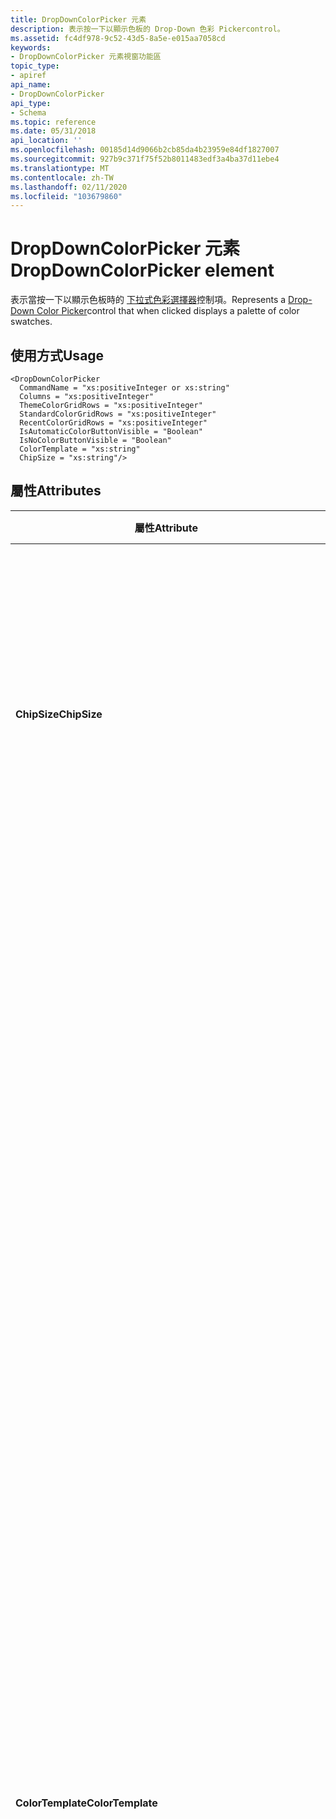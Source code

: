 ```yaml
---
title: DropDownColorPicker 元素
description: 表示按一下以顯示色板的 Drop-Down 色彩 Pickercontrol。
ms.assetid: fc4df978-9c52-43d5-8a5e-e015aa7058cd
keywords:
- DropDownColorPicker 元素視窗功能區
topic_type:
- apiref
api_name:
- DropDownColorPicker
api_type:
- Schema
ms.topic: reference
ms.date: 05/31/2018
api_location: ''
ms.openlocfilehash: 00185d14d9066b2cb85da4b23959e84df1827007
ms.sourcegitcommit: 927b9c371f75f52b8011483edf3a4ba37d11ebe4
ms.translationtype: MT
ms.contentlocale: zh-TW
ms.lasthandoff: 02/11/2020
ms.locfileid: "103679860"
---
```

# <a name="dropdowncolorpicker-element"></a><span data-ttu-id="8f0f4-104">DropDownColorPicker 元素</span><span class="sxs-lookup"><span data-stu-id="8f0f4-104">DropDownColorPicker element</span></span>

<span data-ttu-id="8f0f4-105">表示當按一下以顯示色板時的 [下拉式色彩選擇器](windowsribbon-controls-dropdowncolorpicker.md)控制項。</span><span class="sxs-lookup"><span data-stu-id="8f0f4-105">Represents a [Drop-Down Color Picker](windowsribbon-controls-dropdowncolorpicker.md)control that when clicked displays a palette of color swatches.</span></span>

## <a name="usage"></a><span data-ttu-id="8f0f4-106">使用方式</span><span class="sxs-lookup"><span data-stu-id="8f0f4-106">Usage</span></span>

``` syntax
<DropDownColorPicker
  CommandName = "xs:positiveInteger or xs:string"
  Columns = "xs:positiveInteger"
  ThemeColorGridRows = "xs:positiveInteger"
  StandardColorGridRows = "xs:positiveInteger"
  RecentColorGridRows = "xs:positiveInteger"
  IsAutomaticColorButtonVisible = "Boolean"
  IsNoColorButtonVisible = "Boolean"
  ColorTemplate = "xs:string"
  ChipSize = "xs:string"/>
```

## <a name="attributes"></a><span data-ttu-id="8f0f4-107">屬性</span><span class="sxs-lookup"><span data-stu-id="8f0f4-107">Attributes</span></span>



<table>
<colgroup>
<col style="width: 25%" />
<col style="width: 25%" />
<col style="width: 25%" />
<col style="width: 25%" />
</colgroup>
<thead>
<tr class="header">
<th><span data-ttu-id="8f0f4-108">屬性</span><span class="sxs-lookup"><span data-stu-id="8f0f4-108">Attribute</span></span></th>
<th><span data-ttu-id="8f0f4-109">類型</span><span class="sxs-lookup"><span data-stu-id="8f0f4-109">Type</span></span></th>
<th><span data-ttu-id="8f0f4-110">必要</span><span class="sxs-lookup"><span data-stu-id="8f0f4-110">Required</span></span></th>
<th><span data-ttu-id="8f0f4-111">描述</span><span class="sxs-lookup"><span data-stu-id="8f0f4-111">Description</span></span></th>
</tr>
</thead>
<tbody>
<tr class="odd">
<td><span data-ttu-id="8f0f4-112"><strong>ChipSize</strong></span><span class="sxs-lookup"><span data-stu-id="8f0f4-112"><strong>ChipSize</strong></span></span><br/></td>
<td><span data-ttu-id="8f0f4-113">xs:string</span><span class="sxs-lookup"><span data-stu-id="8f0f4-113">xs:string</span></span><br/></td>
<td><span data-ttu-id="8f0f4-114">No</span><span class="sxs-lookup"><span data-stu-id="8f0f4-114">No</span></span><br/></td>
<td><span data-ttu-id="8f0f4-115">每個色晶片或樣本的大小。</span><span class="sxs-lookup"><span data-stu-id="8f0f4-115">The size of each color chip or swatch.</span></span> <br/> <span data-ttu-id="8f0f4-116">限制為下列其中一個值：</span><span class="sxs-lookup"><span data-stu-id="8f0f4-116">Restricted to one of the following values:</span></span><br/> <br/><span data-ttu-id="8f0f4-117">
<dt><span></span><span></span><strong></strong> (Small) </span><span class="sxs-lookup"><span data-stu-id="8f0f4-117">
<dt><span></span><span></span><strong></strong> (Small)</span></span><br/> </dt> <dd> <span data-ttu-id="8f0f4-118">每個色晶片都是11x11 圖元正方形。</span><span class="sxs-lookup"><span data-stu-id="8f0f4-118">Each color chip is an 11x11 pixel square.</span></span> <br/> </dd> <span data-ttu-id="8f0f4-119"><dt><span></span><span></span><strong></strong> (中) </span><span class="sxs-lookup"><span data-stu-id="8f0f4-119"><dt><span></span><span></span><strong></strong> (Medium)</span></span><br/> </dt> <dd> <span data-ttu-id="8f0f4-120">每個色晶片都是16x16 圖元正方形。</span><span class="sxs-lookup"><span data-stu-id="8f0f4-120">Each color chip is a 16x16 pixel square.</span></span> <br/> </dd> <span data-ttu-id="8f0f4-121"><dt><span></span><span></span><strong></strong> (大型) </span><span class="sxs-lookup"><span data-stu-id="8f0f4-121"><dt><span></span><span></span><strong></strong> (Large)</span></span><br/> </dt> <dd> <span data-ttu-id="8f0f4-122">每個色晶片都是24x24 圖元正方形。</span><span class="sxs-lookup"><span data-stu-id="8f0f4-122">Each color chip is a 24x24 pixel square.</span></span> <br/> </dd> </dl></td>
</tr>
<tr class="even">
<td><span data-ttu-id="8f0f4-123"><strong>ColorTemplate</strong></span><span class="sxs-lookup"><span data-stu-id="8f0f4-123"><strong>ColorTemplate</strong></span></span><br/></td>
<td><span data-ttu-id="8f0f4-124">xs:string</span><span class="sxs-lookup"><span data-stu-id="8f0f4-124">xs:string</span></span><br/></td>
<td><span data-ttu-id="8f0f4-125">No</span><span class="sxs-lookup"><span data-stu-id="8f0f4-125">No</span></span><br/></td>
<td><span data-ttu-id="8f0f4-126">指定 <a href="windowsribbon-controls-dropdowncolorpicker.md">下拉式色彩選擇器</a>類型的版面配置範本。</span><span class="sxs-lookup"><span data-stu-id="8f0f4-126">Layout templates that specify the type of <a href="windowsribbon-controls-dropdowncolorpicker.md">Drop-Down Color Picker</a>.</span></span> <br/> <span data-ttu-id="8f0f4-127">限制為下列其中一個值 (如果未宣告與 <em>ColorTemplate</em> 相關的選擇性屬性，則會顯示) 的預設視圖：</span><span class="sxs-lookup"><span data-stu-id="8f0f4-127">Restricted to one of the following values (if no optional attributes related to a <em>ColorTemplate</em> are declared, the default view is shown):</span></span><br/> <br/><span data-ttu-id="8f0f4-128">
<dt><span></span><span></span><strong></strong> (ThemeColors) </span><span class="sxs-lookup"><span data-stu-id="8f0f4-128">
<dt><span></span><span></span><strong></strong> (ThemeColors)</span></span><br/> </dt> <dd> <span data-ttu-id="8f0f4-129">預設值。</span><span class="sxs-lookup"><span data-stu-id="8f0f4-129">Default.</span></span> <br/> <img src="images/markup/colortemplate.themedcolors.1.png" alt="Screen shot of the DropDownColorPicker element with the ColorTemplate attribute set to &#39;ThemeColors&#39;." /><br/> <span data-ttu-id="8f0f4-130">將 <em>ColorTemplate</em> 屬性設定為可 <code>ThemeColors</code> 啟用下列功能：</span><span class="sxs-lookup"><span data-stu-id="8f0f4-130">Setting the <em>ColorTemplate</em> attribute to <code>ThemeColors</code> enables the following functionality:</span></span><br/>
<ul>
<li><span data-ttu-id="8f0f4-131">SplitButton 錨點。</span><span class="sxs-lookup"><span data-stu-id="8f0f4-131">SplitButton anchor.</span></span></li>
<li><span data-ttu-id="8f0f4-132">預設會顯示 [<strong>自動</strong>色彩] 按鈕。</span><span class="sxs-lookup"><span data-stu-id="8f0f4-132"><strong>Automatic</strong> color button is displayed by default.</span></span></li>
<li><span data-ttu-id="8f0f4-133">Windows <strong>主題色彩</strong> 色板方格。</span><span class="sxs-lookup"><span data-stu-id="8f0f4-133">Windows <strong>Theme colors</strong> swatch grid.</span></span></li>
<li><span data-ttu-id="8f0f4-134"><strong>標準色彩</strong> 樣本方格。</span><span class="sxs-lookup"><span data-stu-id="8f0f4-134"><strong>Standard colors</strong> swatch grid.</span></span></li>
<li><span data-ttu-id="8f0f4-135">[<strong>最近使用的色彩</strong>] 樣本方格是選擇性的。</span><span class="sxs-lookup"><span data-stu-id="8f0f4-135"><strong>Recent Colors</strong> swatch grid is optional.</span></span></li>
<li><span data-ttu-id="8f0f4-136">[<strong>其他色彩</strong>] 對話方塊啟動器。</span><span class="sxs-lookup"><span data-stu-id="8f0f4-136"><strong>More colors</strong> dialog box launcher.</span></span></li>
<li><span data-ttu-id="8f0f4-137">預設不會顯示<strong>色彩</strong>色彩按鈕。</span><span class="sxs-lookup"><span data-stu-id="8f0f4-137"><strong>No color</strong> color button is displayed by default.</span></span></li>
</ul>
</dd> <span data-ttu-id="8f0f4-138"><dt><span></span><span></span><strong></strong> (StandardColors) </span><span class="sxs-lookup"><span data-stu-id="8f0f4-138"><dt><span></span><span></span><strong></strong> (StandardColors)</span></span><br/> </dt> <dd> <img src="images/markup/colortemplate.standardcolors.3.png" alt="Screen shot of the DropDownColorPicker element with the ColorTemplate attribute set to &#39;StandardColors&#39;." /><br/> <span data-ttu-id="8f0f4-139">將 <em>ColorTemplate</em> 屬性設定為可 <code>StandardColors</code> 啟用下列功能：</span><span class="sxs-lookup"><span data-stu-id="8f0f4-139">Setting the <em>ColorTemplate</em> attribute to <code>StandardColors</code> enables the following functionality:</span></span><br/>
<ul>
<li><span data-ttu-id="8f0f4-140">SplitButton 錨點。</span><span class="sxs-lookup"><span data-stu-id="8f0f4-140">SplitButton anchor.</span></span></li>
<li><span data-ttu-id="8f0f4-141">預設會顯示 [<strong>自動</strong>色彩] 按鈕。</span><span class="sxs-lookup"><span data-stu-id="8f0f4-141"><strong>Automatic</strong> color button is displayed by default.</span></span></li>
<li><span data-ttu-id="8f0f4-142"><strong>標準色彩</strong> 樣本方格。</span><span class="sxs-lookup"><span data-stu-id="8f0f4-142"><strong>Standard colors</strong> swatch grid.</span></span></li>
<li><span data-ttu-id="8f0f4-143">[<strong>其他色彩</strong>] 對話方塊啟動器。</span><span class="sxs-lookup"><span data-stu-id="8f0f4-143"><strong>More colors</strong> dialog box launcher.</span></span></li>
<li><span data-ttu-id="8f0f4-144">預設不會顯示<strong>色彩</strong>色彩按鈕。</span><span class="sxs-lookup"><span data-stu-id="8f0f4-144"><strong>No color</strong> color button is displayed by default.</span></span></li>
</ul>
</dd> <span data-ttu-id="8f0f4-145"><dt><span></span><span></span><strong></strong> (HighlightColors) </span><span class="sxs-lookup"><span data-stu-id="8f0f4-145"><dt><span></span><span></span><strong></strong> (HighlightColors)</span></span><br/> </dt> <dd> <img src="images/markup/colortemplate.highlightcolors.2.png" alt="Screen shot of the DropDownColorPicker element with the ColorTemplate attribute set to &#39;HighlightColors&#39;." /><br/> <span data-ttu-id="8f0f4-146">將 <em>ColorTemplate</em> 屬性設定為可 <code>HighlightColors</code> 啟用下列功能：</span><span class="sxs-lookup"><span data-stu-id="8f0f4-146">Setting the <em>ColorTemplate</em> attribute to <code>HighlightColors</code> enables the following functionality:</span></span><br/>
<ul>
<li><span data-ttu-id="8f0f4-147">SplitButton 錨點。</span><span class="sxs-lookup"><span data-stu-id="8f0f4-147">SplitButton anchor.</span></span></li>
<li><span data-ttu-id="8f0f4-148">沒有標頭的<strong>標準色彩</strong>樣本方格。</span><span class="sxs-lookup"><span data-stu-id="8f0f4-148"><strong>Standard colors</strong> swatch grid with no header.</span></span></li>
<li><span data-ttu-id="8f0f4-149">預設不會顯示<strong>色彩</strong>色彩按鈕。</span><span class="sxs-lookup"><span data-stu-id="8f0f4-149"><strong>No color</strong> color button is displayed by default.</span></span></li>
</ul>
</dd> </dl></td>
</tr>
<tr class="odd">
<td><span data-ttu-id="8f0f4-150"><strong>資料行</strong></span><span class="sxs-lookup"><span data-stu-id="8f0f4-150"><strong>Columns</strong></span></span><br/></td>
<td><span data-ttu-id="8f0f4-151">xs:positiveInteger</span><span class="sxs-lookup"><span data-stu-id="8f0f4-151">xs:positiveInteger</span></span><br/></td>
<td><span data-ttu-id="8f0f4-152">No</span><span class="sxs-lookup"><span data-stu-id="8f0f4-152">No</span></span><br/></td>
<td><span data-ttu-id="8f0f4-153">色板 (或樣本) 資料行的數目。</span><span class="sxs-lookup"><span data-stu-id="8f0f4-153">The number of color chip (or swatch) columns.</span></span><br/> <br/><span data-ttu-id="8f0f4-154">
<dt><span></span><span></span><strong></strong> (xs： positiveInteger) </span><span class="sxs-lookup"><span data-stu-id="8f0f4-154">
<dt><span></span><span></span><strong></strong> (xs:positiveInteger)</span></span><br/> </dt> <dd> <span data-ttu-id="8f0f4-155">介於1和256之間的任何正整數值（含）。</span><span class="sxs-lookup"><span data-stu-id="8f0f4-155">Any positive integer value between 1 and 256, inclusive.</span></span><br/> </dd> </dl></td>
</tr>
<tr class="even">
<td><span data-ttu-id="8f0f4-156"><strong>CommandName</strong></span><span class="sxs-lookup"><span data-stu-id="8f0f4-156"><strong>CommandName</strong></span></span><br/></td>
<td><span data-ttu-id="8f0f4-157">xs： positiveInteger 或 xs： string</span><span class="sxs-lookup"><span data-stu-id="8f0f4-157">xs:positiveInteger or xs:string</span></span><br/></td>
<td><span data-ttu-id="8f0f4-158">No</span><span class="sxs-lookup"><span data-stu-id="8f0f4-158">No</span></span><br/></td>
<td><span data-ttu-id="8f0f4-159">將元素與 <a href="windowsribbon-element-command.md"><strong>命令</strong></a>產生關聯。</span><span class="sxs-lookup"><span data-stu-id="8f0f4-159">Associates the element with a <a href="windowsribbon-element-command.md"><strong>Command</strong></a>.</span></span><br/> <br/><span data-ttu-id="8f0f4-160">
<dt><span></span><span></span><strong></strong> (xs： positiveInteger 或 xs： string) </span><span class="sxs-lookup"><span data-stu-id="8f0f4-160">
<dt><span></span><span></span><strong></strong> (xs:positiveInteger or xs:string)</span></span><br/> </dt> <dd> <span data-ttu-id="8f0f4-161">字串、介於2與59999（含）之間的整數值，或介於0x2 與0xea5f （含）之間的十六進位值。</span><span class="sxs-lookup"><span data-stu-id="8f0f4-161">A string, an integer value between 2 and 59999, inclusive, or a hexadecimal value between 0x2 and 0xea5f, inclusive.</span></span> <br/> <span data-ttu-id="8f0f4-162">值在功能區 XML 檔中必須是唯一的。</span><span class="sxs-lookup"><span data-stu-id="8f0f4-162">The value must be unique within the Ribbon XML document.</span></span> <br/> <span data-ttu-id="8f0f4-163">最大長度：100個字元。</span><span class="sxs-lookup"><span data-stu-id="8f0f4-163">Maximum length: 100 characters.</span></span> <br/> </dd> </dl></td>
</tr>
<tr class="odd">
<td><span data-ttu-id="8f0f4-164"><strong>IsAutomaticColorButtonVisible</strong></span><span class="sxs-lookup"><span data-stu-id="8f0f4-164"><strong>IsAutomaticColorButtonVisible</strong></span></span><br/></td>
<td><span data-ttu-id="8f0f4-165">Boolean</span><span class="sxs-lookup"><span data-stu-id="8f0f4-165">Boolean</span></span><br/></td>
<td><span data-ttu-id="8f0f4-166">No</span><span class="sxs-lookup"><span data-stu-id="8f0f4-166">No</span></span><br/></td>
<td><span data-ttu-id="8f0f4-167">顯示 (或隱藏) [ <strong>自動</strong> 色彩] 按鈕。</span><span class="sxs-lookup"><span data-stu-id="8f0f4-167">Displays (or hides) the <strong>Automatic</strong> color button.</span></span> <br/> <span data-ttu-id="8f0f4-168">只有在 <code>StandardColors</code> <code>ThemeColors</code> 為 <em>ColorTemplate</em> 屬性指定或時有效。</span><span class="sxs-lookup"><span data-stu-id="8f0f4-168">Valid only when <code>StandardColors</code> or <code>ThemeColors</code> is specified for the <em>ColorTemplate</em> attribute.</span></span> <br/> <span data-ttu-id="8f0f4-169">限制為下列其中一個值 (0 和1不是有效的) ：</span><span class="sxs-lookup"><span data-stu-id="8f0f4-169">Restricted to one of the following values (0 and 1 are not valid):</span></span><br/> <br/><span data-ttu-id="8f0f4-170">
<dt><span></span><span></span><strong></strong> (true) </span><span class="sxs-lookup"><span data-stu-id="8f0f4-170">
<dt><span></span><span></span><strong></strong> (true)</span></span><br/> </dt> <dd></dd> <span data-ttu-id="8f0f4-171"><dt><span></span><span></span><strong></strong> (false) </span><span class="sxs-lookup"><span data-stu-id="8f0f4-171"><dt><span></span><span></span><strong></strong> (false)</span></span><br/> </dt> <dd></dd> </dl></td>
</tr>
<tr class="even">
<td><span data-ttu-id="8f0f4-172"><strong>IsNoColorButtonVisible</strong></span><span class="sxs-lookup"><span data-stu-id="8f0f4-172"><strong>IsNoColorButtonVisible</strong></span></span><br/></td>
<td><span data-ttu-id="8f0f4-173">Boolean</span><span class="sxs-lookup"><span data-stu-id="8f0f4-173">Boolean</span></span><br/></td>
<td><span data-ttu-id="8f0f4-174">No</span><span class="sxs-lookup"><span data-stu-id="8f0f4-174">No</span></span><br/></td>
<td><span data-ttu-id="8f0f4-175">顯示 (或隱藏) [ <strong>無色彩</strong> ] 按鈕。</span><span class="sxs-lookup"><span data-stu-id="8f0f4-175">Displays (or hides) the <strong>No color</strong> button.</span></span> <br/> <span data-ttu-id="8f0f4-176">對所有 <em>ColorTemplate</em> 值都有效。</span><span class="sxs-lookup"><span data-stu-id="8f0f4-176">Valid for all <em>ColorTemplate</em> values.</span></span><br/> <span data-ttu-id="8f0f4-177">限制為下列其中一個值 (0 和1不是有效的) ：</span><span class="sxs-lookup"><span data-stu-id="8f0f4-177">Restricted to one of the following values (0 and 1 are not valid):</span></span><br/> <br/><span data-ttu-id="8f0f4-178">
<dt><span></span><span></span><strong></strong> (true) </span><span class="sxs-lookup"><span data-stu-id="8f0f4-178">
<dt><span></span><span></span><strong></strong> (true)</span></span><br/> </dt> <dd></dd> <span data-ttu-id="8f0f4-179"><dt><span></span><span></span><strong></strong> (false) </span><span class="sxs-lookup"><span data-stu-id="8f0f4-179"><dt><span></span><span></span><strong></strong> (false)</span></span><br/> </dt> <dd></dd> </dl></td>
</tr>
<tr class="odd">
<td><span data-ttu-id="8f0f4-180"><strong>RecentColorGridRows</strong></span><span class="sxs-lookup"><span data-stu-id="8f0f4-180"><strong>RecentColorGridRows</strong></span></span><br/></td>
<td><span data-ttu-id="8f0f4-181">xs:positiveInteger</span><span class="sxs-lookup"><span data-stu-id="8f0f4-181">xs:positiveInteger</span></span><br/></td>
<td><span data-ttu-id="8f0f4-182">No</span><span class="sxs-lookup"><span data-stu-id="8f0f4-182">No</span></span><br/></td>
<td><span data-ttu-id="8f0f4-183">[ <strong>最近使用的色彩</strong> ] 區域中的色晶片 (或樣本) 資料列數目。</span><span class="sxs-lookup"><span data-stu-id="8f0f4-183">The number of color chip (or swatch) rows in the <strong>Recent colors</strong> area.</span></span> <br/> <span data-ttu-id="8f0f4-184">只有在 <code>ThemeColors</code> 為 <em>ColorTemplate</em> 屬性指定時才有效。</span><span class="sxs-lookup"><span data-stu-id="8f0f4-184">Valid only when <code>ThemeColors</code> is specified for the <em>ColorTemplate</em> attribute.</span></span><br/> <br/><span data-ttu-id="8f0f4-185">
<dt><span></span><span></span><strong></strong> (xs： positiveInteger) </span><span class="sxs-lookup"><span data-stu-id="8f0f4-185">
<dt><span></span><span></span><strong></strong> (xs:positiveInteger)</span></span><br/> </dt> <dd> <span data-ttu-id="8f0f4-186">介於1和256之間的任何正整數值（含）。</span><span class="sxs-lookup"><span data-stu-id="8f0f4-186">Any positive integer value between 1 and 256, inclusive.</span></span><br/> </dd> </dl></td>
</tr>
<tr class="even">
<td><span data-ttu-id="8f0f4-187"><strong>StandardColorGridRows</strong></span><span class="sxs-lookup"><span data-stu-id="8f0f4-187"><strong>StandardColorGridRows</strong></span></span><br/></td>
<td><span data-ttu-id="8f0f4-188">xs:positiveInteger</span><span class="sxs-lookup"><span data-stu-id="8f0f4-188">xs:positiveInteger</span></span><br/></td>
<td><span data-ttu-id="8f0f4-189">No</span><span class="sxs-lookup"><span data-stu-id="8f0f4-189">No</span></span><br/></td>
<td><span data-ttu-id="8f0f4-190"><strong>標準色彩</strong>區域中的色晶片 (或樣本) 資料列數目。</span><span class="sxs-lookup"><span data-stu-id="8f0f4-190">The number of color chip (or swatch) rows in the <strong>Standard colors</strong> area.</span></span><br/> <br/><span data-ttu-id="8f0f4-191">
<dt><span></span><span></span><strong></strong> (xs： positiveInteger) </span><span class="sxs-lookup"><span data-stu-id="8f0f4-191">
<dt><span></span><span></span><strong></strong> (xs:positiveInteger)</span></span><br/> </dt> <dd> <span data-ttu-id="8f0f4-192">介於1和256之間的任何正整數值（含）。</span><span class="sxs-lookup"><span data-stu-id="8f0f4-192">Any positive integer value between 1 and 256, inclusive.</span></span><br/> </dd> </dl></td>
</tr>
<tr class="odd">
<td><span data-ttu-id="8f0f4-193"><strong>ThemeColorGridRows</strong></span><span class="sxs-lookup"><span data-stu-id="8f0f4-193"><strong>ThemeColorGridRows</strong></span></span><br/></td>
<td><span data-ttu-id="8f0f4-194">xs:positiveInteger</span><span class="sxs-lookup"><span data-stu-id="8f0f4-194">xs:positiveInteger</span></span><br/></td>
<td><span data-ttu-id="8f0f4-195">No</span><span class="sxs-lookup"><span data-stu-id="8f0f4-195">No</span></span><br/></td>
<td><span data-ttu-id="8f0f4-196"><strong>主題色彩</strong>區域中的色晶片 (或樣本) 資料列數目。</span><span class="sxs-lookup"><span data-stu-id="8f0f4-196">The number of color chip (or swatch) rows in the <strong>Theme colors</strong> area.</span></span><br/> <span data-ttu-id="8f0f4-197">只有在 <code>ThemeColors</code> 為 <em>ColorTemplate</em> 屬性指定時才有效。</span><span class="sxs-lookup"><span data-stu-id="8f0f4-197">Valid only when <code>ThemeColors</code> is specified for the <em>ColorTemplate</em> attribute.</span></span><br/> <br/><span data-ttu-id="8f0f4-198">
<dt><span></span><span></span><strong></strong> (xs： positiveInteger) </span><span class="sxs-lookup"><span data-stu-id="8f0f4-198">
<dt><span></span><span></span><strong></strong> (xs:positiveInteger)</span></span><br/> </dt> <dd> <span data-ttu-id="8f0f4-199">介於1和256之間的任何正整數值（含）。</span><span class="sxs-lookup"><span data-stu-id="8f0f4-199">Any positive integer value between 1 and 256, inclusive.</span></span><br/> </dd> </dl></td>
</tr>
</tbody>
</table>



## <a name="child-elements"></a><span data-ttu-id="8f0f4-200">子元素</span><span class="sxs-lookup"><span data-stu-id="8f0f4-200">Child elements</span></span>

<span data-ttu-id="8f0f4-201">沒有任何子項目。</span><span class="sxs-lookup"><span data-stu-id="8f0f4-201">There are no child elements.</span></span>

## <a name="parent-elements"></a><span data-ttu-id="8f0f4-202">父元素</span><span class="sxs-lookup"><span data-stu-id="8f0f4-202">Parent elements</span></span>



| <span data-ttu-id="8f0f4-203">元素</span><span class="sxs-lookup"><span data-stu-id="8f0f4-203">Element</span></span>                                                                           |
|-----------------------------------------------------------------------------------|
| [<span data-ttu-id="8f0f4-204">**ControlGroup**</span><span class="sxs-lookup"><span data-stu-id="8f0f4-204">**ControlGroup**</span></span>](windowsribbon-element-controlgroup.md)<br/>             |
| [<span data-ttu-id="8f0f4-205">**DropDownButton**</span><span class="sxs-lookup"><span data-stu-id="8f0f4-205">**DropDownButton**</span></span>](windowsribbon-element-dropdownbutton.md)<br/>         |
| [<span data-ttu-id="8f0f4-206">**DropDownGallery**</span><span class="sxs-lookup"><span data-stu-id="8f0f4-206">**DropDownGallery**</span></span>](windowsribbon-element-dropdowngallery.md)<br/>       |
| [<span data-ttu-id="8f0f4-207">**Group**</span><span class="sxs-lookup"><span data-stu-id="8f0f4-207">**Group**</span></span>](windowsribbon-element-group.md)<br/>                           |
| [<span data-ttu-id="8f0f4-208">**MenuGroup**</span><span class="sxs-lookup"><span data-stu-id="8f0f4-208">**MenuGroup**</span></span>](windowsribbon-element-menugroup.md)<br/>                   |
| [<span data-ttu-id="8f0f4-209">**SplitButton**</span><span class="sxs-lookup"><span data-stu-id="8f0f4-209">**SplitButton**</span></span>](windowsribbon-element-splitbutton.md)<br/>               |
| [<span data-ttu-id="8f0f4-210">**SplitButtonGallery**</span><span class="sxs-lookup"><span data-stu-id="8f0f4-210">**SplitButtonGallery**</span></span>](windowsribbon-element-splitbuttongallery.md)<br/> |



## <a name="remarks"></a><span data-ttu-id="8f0f4-211">備註</span><span class="sxs-lookup"><span data-stu-id="8f0f4-211">Remarks</span></span>

<span data-ttu-id="8f0f4-212">選擇性。</span><span class="sxs-lookup"><span data-stu-id="8f0f4-212">Optional.</span></span>

<span data-ttu-id="8f0f4-213">可能會針對每個 [**ControlGroup**](windowsribbon-element-controlgroup.md)、 [**DropDownButton**](windowsribbon-element-dropdownbutton.md)、 [**DropDownGallery**](windowsribbon-element-dropdowngallery.md)、 [**Group**](windowsribbon-element-group.md)、 [**MenuGroup**](windowsribbon-element-menugroup.md)、 [**SplitButton**](windowsribbon-element-splitbutton.md)或 [**SplitButtonGallery**](windowsribbon-element-splitbuttongallery.md) 元素執行一次或多次。</span><span class="sxs-lookup"><span data-stu-id="8f0f4-213">May occur one or more times for each [**ControlGroup**](windowsribbon-element-controlgroup.md), [**DropDownButton**](windowsribbon-element-dropdownbutton.md), [**DropDownGallery**](windowsribbon-element-dropdowngallery.md), [**Group**](windowsribbon-element-group.md), [**MenuGroup**](windowsribbon-element-menugroup.md), [**SplitButton**](windowsribbon-element-splitbutton.md), or [**SplitButtonGallery**](windowsribbon-element-splitbuttongallery.md) element.</span></span>

## <a name="examples"></a><span data-ttu-id="8f0f4-214">範例</span><span class="sxs-lookup"><span data-stu-id="8f0f4-214">Examples</span></span>

<span data-ttu-id="8f0f4-215">下列範例示範所有三種類型的 [下拉式色彩選擇器](windowsribbon-controls-dropdowncolorpicker.md)的基本標記。</span><span class="sxs-lookup"><span data-stu-id="8f0f4-215">The following example demonstrates the basic markup for all three types of [Drop-Down Color Picker](windowsribbon-controls-dropdowncolorpicker.md).</span></span>

<span data-ttu-id="8f0f4-216">這段程式碼會顯示三個 **DropDownColorPicker** 元素的命令宣告。</span><span class="sxs-lookup"><span data-stu-id="8f0f4-216">This section of code shows the Command declarations for three **DropDownColorPicker** elements.</span></span>


```XML
<!-- DropDownColorPickers -->
<Command Name="cmdDropDownColorPickerGroup"
         Symbol="cmdDropDownColorPickerGroup"
         Comment="DropDownColorPicker Group"
         Id="55000"/>
<Command Name="cmdDropDownColorPickerThemeColors"
         Symbol="cmdDropDownColorPickerThemeColors"
         Comment="DropDownColorPicker ThemeColors"
         Id="55010"
         LabelTitle="ThemeColors"
         LabelDescription="ThemeColors\ndescription."/>
<Command Name="cmdDropDownColorPickerStandardColors"
         Symbol="cmdDropDownColorPickerStandardColors"
         Comment="DropDownColorPicker StandardColors"
         Id="55011"
         LabelTitle="StandardColors"/>
<Command Name="cmdDropDownColorPickerHighlightColors"
         Symbol="cmdDropDownColorPickerHighlightColors"
         Comment="DropDownColorPicker HighlightColors"
         Id="55012"
         LabelTitle="HighlightColors"/>
```



<span data-ttu-id="8f0f4-217">這段程式碼會顯示三種類型的 **DropDownColorPicker** 控制項宣告。</span><span class="sxs-lookup"><span data-stu-id="8f0f4-217">This section of code shows the three types of **DropDownColorPicker** control declarations.</span></span>


```XML
<Group CommandName="cmdDropDownColorPickerGroup"
       SizeDefinition="ThreeButtons">
  <DropDownColorPicker
    CommandName="cmdDropDownColorPickerThemeColors"
    ColorTemplate="ThemeColors"/>
  <DropDownColorPicker
    CommandName="cmdDropDownColorPickerStandardColors"
    ColorTemplate="StandardColors"/>
  <DropDownColorPicker
    CommandName="cmdDropDownColorPickerHighlightColors"
    ColorTemplate="HighlightColors"
    StandardColorGridRows="1"/>
</Group>
```



## <a name="element-information"></a><span data-ttu-id="8f0f4-218">項目資訊</span><span class="sxs-lookup"><span data-stu-id="8f0f4-218">Element information</span></span>



|                                     |           |
|-------------------------------------|-----------|
| <span data-ttu-id="8f0f4-219">最低支援系統</span><span class="sxs-lookup"><span data-stu-id="8f0f4-219">Minimum supported system</span></span><br/> | <span data-ttu-id="8f0f4-220">Windows 7</span><span class="sxs-lookup"><span data-stu-id="8f0f4-220">Windows 7</span></span> |
| <span data-ttu-id="8f0f4-221">可以是空的</span><span class="sxs-lookup"><span data-stu-id="8f0f4-221">Can be empty</span></span>                        | <span data-ttu-id="8f0f4-222">Yes</span><span class="sxs-lookup"><span data-stu-id="8f0f4-222">Yes</span></span>       |



## <a name="see-also"></a><span data-ttu-id="8f0f4-223">另請參閱</span><span class="sxs-lookup"><span data-stu-id="8f0f4-223">See also</span></span>

<dl> <dt>

[<span data-ttu-id="8f0f4-224">下拉式色彩選擇器控制項</span><span class="sxs-lookup"><span data-stu-id="8f0f4-224">Drop-Down Color Picker control</span></span>](windowsribbon-controls-dropdowncolorpicker.md)
</dt> <dt>

[<span data-ttu-id="8f0f4-225">DropDownColorPicker 範例</span><span class="sxs-lookup"><span data-stu-id="8f0f4-225">DropDownColorPicker Sample</span></span>](windowsribbon-dropdowncolorpickersample.md)
</dt> </dl>

 

 





